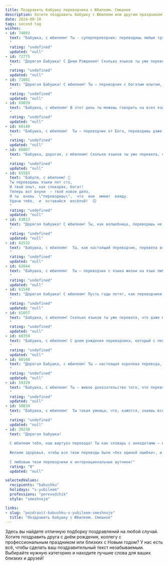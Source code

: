 ```yaml
---
title: Поздравить бабушку переводчика с Юбилеем. Смешное
description: Хотите поздравить бабушку с Юбилеем или другим праздником? Наш ИИ создаст незабываемое поздравление, а вы обязательно выделитесь среди других.  
date: 2024-09-18
tags: second tag
wishes:
- id: 74093
  text: "Бабушка, с юбилеем! Ты - суперпереводчик: переводишь любые трудности в смех, а любой бред в смысл! Пусть жизнь твоя будет полна радости, не требующей перевода, и здоровья, которое не нужно переводить на другой язык, потому что оно и так понятно всем!
  "
  rating: "undefined"
  updated: "null"
- id: 72775
  text: "Дорогая Бабушка! С Днем Рождения! Сколько языков ты уже перевела, столько же, наверное, и лет тебе исполнилось! 😂  Желаем тебе еще столько же лет жизни, но чтобы переводчик в тебе отдыхал, а бабушка развлекалась! 😉
  "
  rating: "undefined"
  updated: "null"
- id: 71081
  text: "Дорогая Бабушка! С юбилеем! Ты – переводчик с богатым опытом, перевела уже тысячи слов, но вот с годами, кажется, только два слова стали у тебя самым трудным переводом: \"пенсия\" и \"отдых\" 😉. С праздником, наша любимая переводчица! Пусть жизнь будет полна ярких моментов, а \"отдых\" и \"пенсия\" в твоём словаре станут самыми лёгкими словами!
  "
  rating: "undefined"
  updated: "null"
- id: 69039
  text: "Бабушка, с юбилеем! В этот день ты можешь говорить на всех языках мира, ведь ты - мастер переводов! Главное, чтоб тебя понимали не только люди, но и твои любимые внуки 😉
  "
  rating: "undefined"
  updated: "null"
- id: 68140
  text: "Бабушка, с юбилеем!  Ты – переводчик от Бога, переводишь даже самые сложные фразы жизни на язык любви и добра!  Надеюсь, ты и дальше будешь  \"переводить\" нам  секреты долголетия и радости.  Будь здорова и счастлива!
  "
  rating: "undefined"
  updated: "null"
- id: 66867
  text: "Бабушка, дорогая, с юбилеем! Сколько языков ты уже перевела, сколько историй пересказала, сколько фраз перефразировала...  Теперь желаем тебе перевести все свои мечты в реальность, а все трудности - в шутки! 😜
  "
  rating: "undefined"
  updated: "null"
- id: 65583
  text: "Бабуля, с юбилеем! 🎉
  Ты переводишь языки лет сто,
  И твой опыт, как словарик, богат!
  Теперь вот внуки  – твоё новое дело,
  И ты  вновь  \"переводишь\",  что  они  имеют  ввиду.
  Удачи тебе,  и  оставайся  весёлой!  😊
  "
  rating: "undefined"
  updated: "null"
- id: 63813
  text: "Дорогая бабушка! С юбилеем! Ты, как волшебница, переводишь не только языки, но и наши капризы в нежные ласки. Пусть твоя жизнь будет полна ярких красок, а твоя пенсия - как перевод на иностранный счет: только цифры растут! 🎉🎂
  "
  rating: "undefined"
  updated: "null"
- id: 62532
  text: "Бабушка, с юбилеем!  Ты, как настоящий переводчик, перевела всю свою жизнь на язык любви, заботы и вкусных пирожков! Пусть твоя \"переводческая деятельность\" продолжается ещё много лет, а  мы, твои \"клиенты\", будем всегда благодарны за твои \"переводы\" на язык счастья! 😉😄
  "
  rating: "undefined"
  updated: "null"
- id: 62044
  text: "Бабушка, с юбилеем!  Ты – переводчик с языка жизни на язык любви, и, кажется, ты уже перевела с десяток жизней!  Пусть твоё \"здоровье\" переводится на все языки мира как \"крепкое\", а \"счастье\" - как \"безграничное\"!
  "
  rating: "undefined"
  updated: "null"
- id: 61548
  text: "Дорогая бабушка! С юбилеем! Пусть годы летят, как переводчики после совещания, – быстро и весело! 😊 Желаем тебе крепкого здоровья, чтобы переводить языки жизни без ошибок и перебоев! 🎉
  "
  rating: "undefined"
  updated: "null"
- id: 61057
  text: "Бабушка, с юбилеем! Сколько языков ты уже перевела, что даже мы, внуки, порой не понимаем, о чём ты говоришь! Но главное - ты всегда говоришь правду, и это самое ценное, что ты нам передала!
  "
  rating: "undefined"
  updated: "null"
- id: 60359
  text: "Бабушка, с юбилеем! С днем рождения переводчика, который с легкостью переводит не только слова, но и настроение, и даже языки наших котов! Желаем, чтобы ваш словарный запас был безграничен, как и количество ваших внуков, а жизнь переводилась только на язык радости и счастья!
  "
  rating: "undefined"
  updated: "null"
- id: 60168
  text: "Дорогая Бабушка, с юбилеем! Ты – настоящая королева перевода, которая не только знает все языки мира, но и умеет перевести любой кошмар в смешную шутку.  Желаем тебе, чтобы в твоей жизни было больше интересных переводов, а не непонятных слов, и  чтобы  твоя  жизнь  была  наполнена  яркими   красками,  как   в  лучшей   книге   с   отличным   переводом!
  "
  rating: "undefined"
  updated: "null"
- id: 59329
  text: "Бабушка, с юбилеем! Ты – живое доказательство того, что переводчики не только знают все языки, но и умеют переводить время!  Пусть в твоей жизни всегда будет много прекрасных историй, которые ты сможешь пересказать на все языки мира, а главное – на языке любви!
  "
  rating: "undefined"
  updated: "null"
- id: 58834
  text: "Бабушка, с юбилеем!  Ты такая умница, что, кажется, знаешь все языки мира!  Надеюсь, ты перевела все свои \"бабушкины\" фразы на английский, чтобы внуки не терялись в переводах. 😉  Желаем тебе крепкого здоровья, чтобы ты дожила до того момента, когда внуки начнут переводить тебе с марсианского! 😜
  "
  rating: "undefined"
  updated: "null"
- id: 39230
  text: "Дорогая бабушка!
  
  С юбилеем тебя, наш виртуоз перевода! Ты как словарь с анекдотами — всегда в нужное время под рукой и с коварной улыбкой на лице! Пусть твой жизненный опыт переводится лишь на «язык счастья», без ошибок и с юмором.
  
  Желаем здоровья, чтобы все твои переводы были «без единой ошибки», и счастья, чтобы жизни хватило на все «языковые курсы». Пусть сердце твое бьется в ритме танго, а уши радуются звучанию смеха!
  
  С любовью твои переводчики и интернациональные шутники!"
  rating: "0"
  updated: "null"

selectedValues:
  recipients: "babushku"
  holidays: "s-yubileem"
  professions: "perevodchik"
  style: "smeshnoje"

links:
- slug: "pozdravit-babushku-s-yubileem-smeshnoje"
  title: "Поздравить бабушку с Юбилеем. Смешное"
---
```


Здесь вы найдете отличную подборку поздравлений на любой случай. 
Хотите поздравить друга с днём рождения, коллегу с профессиональным праздником или близких с Новым годом? У нас есть всё, чтобы сделать ваш поздравительный текст незабываемым. Выбирайте нужную категорию и находите лучшие слова для ваших близких и друзей!
